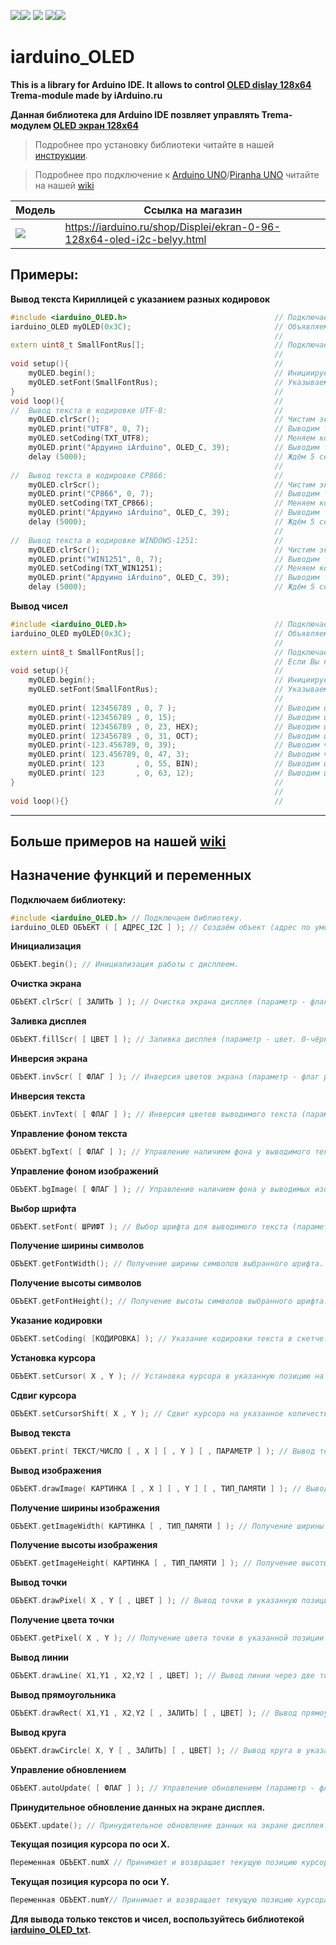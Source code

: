 [![](https://iarduino.ru/img/logo.svg)](https://iarduino.ru)[![](https://wiki.iarduino.ru/img/git-shop.svg?3)](https://iarduino.ru) [![](https://wiki.iarduino.ru/img/git-wiki.svg?2)](https://wiki.iarduino.ru) [![](https://wiki.iarduino.ru/img/git-lesson.svg?2)](https://lesson.iarduino.ru)[![](https://wiki.iarduino.ru/img/git-forum.svg?2)](http://forum.trema.ru)

# iarduino_OLED

**This is a library for Arduino IDE. It allows to control [OLED dislay 128x64](https://iarduino.ru/shop/Displei/ekran-0-96-128x64-oled-i2c-belyy.html) Trema-module made by iArduino.ru**

**Данная библиотека для Arduino IDE позвляет управлять Trema-модулем [OLED экран 128x64](https://iarduino.ru/shop/Displei/ekran-0-96-128x64-oled-i2c-belyy.html)**

> Подробнее про установку библиотеки читайте в нашей [инструкции](https://wiki.iarduino.ru/page/Installing_libraries/).

> Подробнее про подключение к [Arduino UNO](https://iarduino.ru/shop/boards/arduino-uno-r3.html)/[Piranha UNO](https://iarduino.ru/shop/boards/piranha-uno-r3.html) читайте на нашей [wiki](https://wiki.iarduino.ru/page/OLED_trema/)


| Модель | Ссылка на магазин |
|--|--|
| ![](https://wiki.iarduino.ru/img/resources/830/830.svg) | https://iarduino.ru/shop/Displei/ekran-0-96-128x64-oled-i2c-belyy.html |


## Примеры:

**Вывод текста Кириллицей с указанием разных кодировок**

```C++
#include <iarduino_OLED.h>                                 // Подключаем библиотеку iarduino_OLED.
iarduino_OLED myOLED(0x3C);                                // Объявляем объект myOLED, указывая адрес дисплея на шине I2C: 0x3C или 0x3D.
                                                           //
extern uint8_t SmallFontRus[];                             // Подключаем шрифт SmallFontRus.
                                                           //
void setup(){                                              //
    myOLED.begin();                                        // Инициируем работу с дисплеем.
    myOLED.setFont(SmallFontRus);                          // Указываем шрифт который требуется использовать для вывода цифр и текста.
}                                                          //
void loop(){                                               //
//  Вывод текста в кодировке UTF-8:                        //
    myOLED.clrScr();                                       // Чистим экран.
    myOLED.print("UTF8", 0, 7);                            // Выводим текст начиная с координаты 0x7 (нижняя левая точка текста).
    myOLED.setCoding(TXT_UTF8);                            // Меняем кодировку на UTF-8 (по умолчанию).
    myOLED.print("Ардуино iArduino", OLED_C, 39);          // Выводим текст по центру экрана, координата нижней части текста по оси Y равна 39.
    delay (5000);                                          // Ждём 5 секунд.
                                                           //
//  Вывод текста в кодировке CP866:                        //
    myOLED.clrScr();                                       // Чистим экран.
    myOLED.print("CP866", 0, 7);                           // Выводим текст начиная с координаты 0x7 (нижняя левая точка текста).
    myOLED.setCoding(TXT_CP866);                           // Меняем кодировку на CP866.
    myOLED.print("Ардуино iArduino", OLED_C, 39);          // Выводим текст по центру экрана, координата нижней части текста по оси Y равна 39.
    delay (5000);                                          // Ждём 5 секунд.
                                                           //
//  Вывод текста в кодировке WINDOWS-1251:                 //
    myOLED.clrScr();                                       // Чистим экран.
    myOLED.print("WIN1251", 0, 7);                         // Выводим текст начиная с координаты 0x7 (нижняя левая точка текста).
    myOLED.setCoding(TXT_WIN1251);                         // Меняем кодировку на WINDOWS-1251.
    myOLED.print("Ардуино iArduino", OLED_C, 39);          // Выводим текст по центру экрана, координата нижней части текста по оси Y равна 39.
    delay (5000);                                          // Ждём 5 секунд.
```

**Вывод чисел**

```C++
#include <iarduino_OLED.h>                                 // Подключаем библиотеку iarduino_OLED.
iarduino_OLED myOLED(0x3C);                                // Объявляем объект myOLED, указывая адрес дисплея на шине I2C: 0x3C или 0x3D.
                                                           //
extern uint8_t SmallFontRus[];                             // Подключаем шрифт SmallFontRus.
                                                           // Если Вы не используете Кириллицу, то лучше подключить шрифт SmallFont, он займет меньше места в памяти программ.
void setup(){                                              //
    myOLED.begin();                                        // Инициируем работу с дисплеем.
    myOLED.setFont(SmallFontRus);                          // Указываем шрифт который требуется использовать для вывода цифр и текста.
                                                           //
    myOLED.print( 123456789 , 0, 7 );                      // Выводим целое положительное число начиная с координаты 0x0.
    myOLED.print(-123456789 , 0, 15);                      // Выводим целое отрицательное число начиная с координаты 0x15.
    myOLED.print( 123456789 , 0, 23, HEX);                 // Выводим целое положительное число начиная с координаты 0x23, в 16-ричной системе счисления.
    myOLED.print( 123456789 , 0, 31, OCT);                 // Выводим целое положительное число начиная с координаты 0x31, в 8-ричной системе счисления.
    myOLED.print(-123.456789, 0, 39);                      // Выводим число с плавающей точкой  начиная с координаты 0x39, по умолчанию отобразится 2 знака после запятой.
    myOLED.print( 123.456789, 0, 47, 3);                   // Выводим число с плавающей точкой  начиная с координаты 0x47, указывая 3 знака после запятой.
    myOLED.print( 123       , 0, 55, BIN);                 // Выводим целое положительное число начиная с координаты 0x55, в 2-ичной системе счисления.
    myOLED.print( 123       , 0, 63, 12);                  // Выводим целое положительное число начиная с координаты 0x63, в 12-ричной системе счисления.
}                                                          //
                                                           //
void loop(){}                                              //
```

---
## Больше примеров на нашей [wiki](https://wiki.iarduino.ru/page/OLED_trema/#h3_6)


## Назначение функций и переменных 

**Подключаем библиотеку:**

```C++
#include <iarduino_OLED.h> // Подключаем библиотеку.
iarduino_OLED ОБЪЕКТ ( [ АДРЕС_I2C ] ); // Создаём объект (адрес по умолчанию 0x3C).
```

**Инициализация** 

```C++
ОБЪЕКТ.begin(); // Инициализация работы с дисплеем.
```

**Очистка экрана** 

```C++
ОБЪЕКТ.clrScr( [ ЗАЛИТЬ ] ); // Очистка экрана дисплея (параметр - флаг разрешающий залить дисплей).
```

**Заливка дисплея** 

```C++
ОБЪЕКТ.fillScr( [ ЦВЕТ ] ); // Заливка дисплея (параметр - цвет. 0-чёрный, 1-белый).
```

**Инверсия экрана**

```C++
ОБЪЕКТ.invScr( [ ФЛАГ ] ); // Инверсия цветов экрана (параметр - флаг разрешающий инверсию).
```

**Инверсия текста**

```C++
ОБЪЕКТ.invText( [ ФЛАГ ] ); // Инверсия цветов выводимого текста (параметр - флаг разр. инверсию).
```

**Управление фоном текста**

```C++
ОБЪЕКТ.bgText( [ ФЛАГ ] ); // Управление наличием фона у выводимого текста.
```

**Управление фоном изображений**

```C++
ОБЪЕКТ.bgImage( [ ФЛАГ ] ); // Управление наличием фона у выводимых изображений.
```

**Выбор шрифта** 

```C++
ОБЪЕКТ.setFont( ШРИФТ ); // Выбор шрифта для выводимого текста (параметр - название шрифта).
```

**Получение ширины символов** 

```C++
ОБЪЕКТ.getFontWidth(); // Получение ширины символов выбранного шрифта.
```

**Получение высоты символов** 

```C++
ОБЪЕКТ.getFontHeight(); // Получение высоты символов выбранного шрифта.
```

**Указание кодировки** 

```C++
ОБЪЕКТ.setCoding( [КОДИРОВКА] ); // Указание кодировки текста в скетче.
```

**Установка курсора** 

```C++
ОБЪЕКТ.setCursor( X , Y ); // Установка курсора в указанную позицию на экране.
```

**Сдвиг курсора** 

```C++
ОБЪЕКТ.setCursorShift( X , Y ); // Сдвиг курсора на указанное количество пикселей.
```

**Вывод текста** 

```C++
ОБЪЕКТ.print( ТЕКСТ/ЧИСЛО [ , X ] [ , Y ] [ , ПАРАМЕТР ] ); // Вывод текста или числа в указанную позицию.
```

**Вывод изображения** 

```C++
ОБЪЕКТ.drawImage( КАРТИНКА [ , X ] [ , Y ] [ , ТИП_ПАМЯТИ ] ); // Вывод изображения в указанную позицию.
```

**Получение ширины изображения**

```C++
ОБЪЕКТ.getImageWidth( КАРТИНКА [ , ТИП_ПАМЯТИ ] ); // Получение ширины изображения.
```

**Получение высоты изображения**

```C++
ОБЪЕКТ.getImageHeight( КАРТИНКА [ , ТИП_ПАМЯТИ ] ); // Получение высоты изображения.
```

**Вывод точки** 

```C++
ОБЪЕКТ.drawPixel( X , Y [ , ЦВЕТ ] ); // Вывод точки в указанную позицию на экране.
```

**Получение цвета точки**

```C++
ОБЪЕКТ.getPixel( X , Y ); // Получение цвета точки в указанной позиции экрана.
```

**Вывод линии**

```C++
ОБЪЕКТ.drawLine( X1,Y1 , X2,Y2 [ , ЦВЕТ] ); // Вывод линии через две точки на экране.
```

**Вывод прямоугольника**

```C++
ОБЪЕКТ.drawRect( X1,Y1 , X2,Y2 [ , ЗАЛИТЬ] [ , ЦВЕТ] ); // Вывод прямоугольника через две точки на экране.
```

**Вывод круга**

```C++
ОБЪЕКТ.drawCircle( X, Y [ , ЗАЛИТЬ] [ , ЦВЕТ] ); // Вывод круга в указанную точку на экране.
```

**Управление обновлением**

```C++
ОБЪЕКТ.autoUpdate( [ ФЛАГ ] ); // Управление обновлением (параметр - флаг разр. автообновление экрана).
```

**Принудительное обновление данных на экране дисплея.**

```C++
ОБЪЕКТ.update(); // Принудительное обновление данных на экране дисплея.
```

**Текущая позиция курсора по оси X.**

```C++
Переменная ОБЪЕКТ.numX // Принимает и возвращает текущую позицию курсора по оси X.
```

**Текущая позиция курсора по оси Y.**

```C++
Переменная ОБЪЕКТ.numY// Принимает и возвращает текущую позицию курсора по оси Y.
```

**Для вывода только текстов и чисел, воспользуйтесь библиотекой [iarduino\_OLED\_txt](https://github.com/tremaru/iarduino_OLED_txt).**
